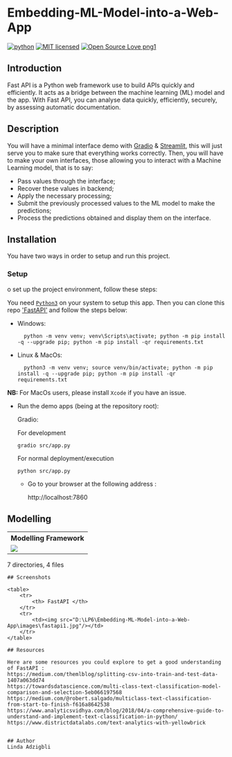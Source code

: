 # Embedding-ML-Model-into-a-Web-App

[![python](https://img.shields.io/badge/Python-3776AB?style=for-the-badge&logo=python&logoColor=white)](https://img.shields.io/badge/Python-3776AB?style=for-the-badge&logo=python&logoColor=white)
[![MIT licensed](https://img.shields.io/badge/license-mit-blue?style=for-the-badge&logo=appveyor)](./LICENSE)
[![Open Source Love png1](https://badges.frapsoft.com/os/v1/open-source.png?v=103)](https://github.com/ellerbrock/open-source-badges/)

## Introduction

Fast API is a Python web framework use to build APIs quickly and efficiently. It acts as a bridge between the machine learning (ML) model and the app. With Fast API, you can analyse data quickly, efficiently, securely, by assessing automatic documentation.


## Description

You will have a minimal interface demo with [Gradio](https://gradio.app/) & [Streamlit](https://streamlit.io/), this will just serve you to make sure that everything works correctly. Then, you will have to make your own interfaces, those allowing you to interact with a Machine Learning model, that is to say:
- Pass values through the interface;
- Recover these values in backend;
- Apply the necessary processing;
- Submit the previously processed values to the ML model to make the predictions;
- Process the predictions obtained and display them on the interface.


## Installation

You have two ways in order to setup and run this project.

### Setup

o set up the project environment, follow these steps:

You need [`Python3`](https://www.python.org/) on your system to setup this app. Then you can clone this repo ['FastAPI'](https://github.com/Norkplim22/Embedding-ML-Model-into-a-Web-App.git) and follow the steps below:

- Windows:
        
        python -m venv venv; venv\Scripts\activate; python -m pip install -q --upgrade pip; python -m pip install -qr requirements.txt  

- Linux & MacOs:
        
        python3 -m venv venv; source venv/bin/activate; python -m pip install -q --upgrade pip; python -m pip install -qr requirements.txt  


**NB:** For MacOs users, please install `Xcode` if you have an issue.

- Run the demo apps (being at the repository root):

  Gradio: 
  
    For development

      gradio src/app.py
    
    For normal deployment/execution

      python src/app.py  

  - Go to your browser at the following address :
        
      http://localhost:7860

## Modelling
<table>
    <tr>
        <th> Modelling Framework </th>
    </tr>
    <tr>
        <td><img src="D:\LP6\Embedding-ML-Model-into-a-Web-App\images\Modelling.png"/></td>
    </tr>
</table>

7 directories, 4 files
```
## Screenshots

<table>
    <tr>
        <th> FastAPI </th>
    </tr>
    <tr>
        <td><img src="D:\LP6\Embedding-ML-Model-into-a-Web-App\images\fastapi1.jpg"/></td>
    </tr>
</table>

## Resources

Here are some resources you could explore to get a good understanding of FastAPI :
https://medium.com/themlblog/splitting-csv-into-train-and-test-data-1407a063dd74 
https://towardsdatascience.com/multi-class-text-classification-model-comparison-and-selection-5eb066197568 
https://medium.com/@robert.salgado/multiclass-text-classification-from-start-to-finish-f616a8642538
https://www.analyticsvidhya.com/blog/2018/04/a-comprehensive-guide-to-understand-and-implement-text-classification-in-python/
https://www.districtdatalabs.com/text-analytics-with-yellowbrick


## Author
Linda Adzigbli